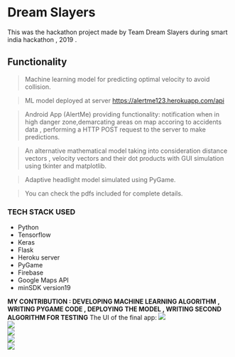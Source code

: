 # Dream Slayers
This was the hackathon project made by Team Dream Slayers during smart india hackathon , 2019 .
## Functionality

> Machine learning model for predicting optimal velocity to avoid collision.

> ML model deployed at server https://alertme123.herokuapp.com/api 

> Android App (AlertMe) providing functionality: notification when in high danger zone,demarcating areas on map accoring to accidents  data , performing a HTTP POST request to the server to make predictions.

> An alternative mathematical model taking into consideration distance vectors , velocity vectors and their dot products with GUI simulation using tkinter and matplotlib. 

> Adaptive headlight model simulated using PyGame. 

> You can check the pdfs included for complete details.

### TECH STACK USED
<ul>
<li>Python</li>
<li>Tensorflow</li>
<li>Keras</li>
<li>Flask</li>
<li>Heroku server</li>
<li>PyGame</li>
<li>Firebase </li>
<li>Google Maps API</li>
<li>minSDK version19</li>
</ul>

<b> MY CONTRIBUTION : DEVELOPING MACHINE LEARNING ALGORITHM , WRITING PYGAME CODE , DEPLOYING THE MODEL , WRITING SECOND ALGORITHM FOR TESTING</b>
The UI of the final app:
<img src="https://github.com/nileshpatra/SIH-FINAL-CODES/blob/master/ss_images/1.jpeg"><br>
<img src="https://github.com/nileshpatra/SIH-FINAL-CODES/blob/master/ss_images/2.jpeg"><br>
<img src="https://github.com/nileshpatra/SIH-FINAL-CODES/blob/master/ss_images/3.jpeg"><br>
<img src="https://github.com/nileshpatra/SIH-FINAL-CODES/blob/master/ss_images/4.png"><br>
<img src="https://github.com/nileshpatra/SIH-FINAL-CODES/blob/master/ss_images/5.png"><br>
